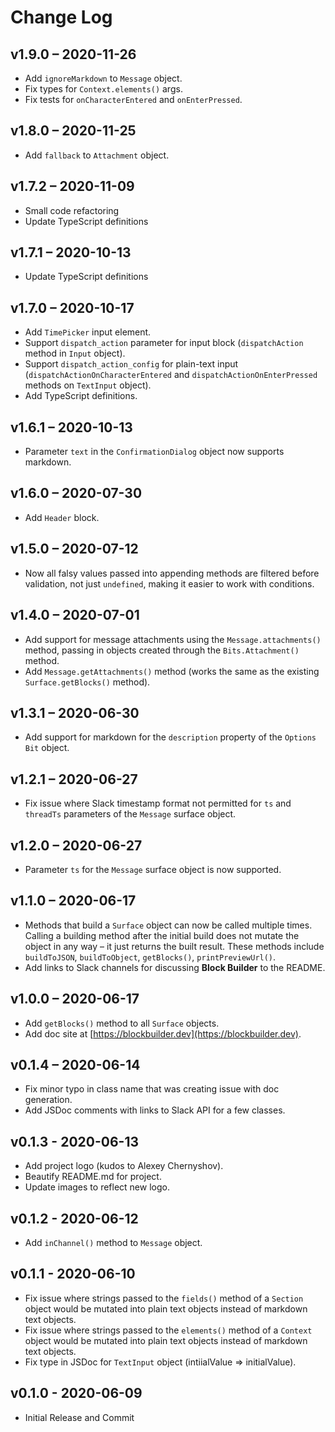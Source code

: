 # Change Log

## v1.9.0 – 2020-11-26

* Add `ignoreMarkdown` to `Message` object.
* Fix types for `Context.elements()` args.
* Fix tests for `onCharacterEntered` and `onEnterPressed`.


## v1.8.0 – 2020-11-25

* Add `fallback` to `Attachment` object.

## v1.7.2 – 2020-11-09

* Small code refactoring
* Update TypeScript definitions

## v1.7.1 – 2020-10-13

* Update TypeScript definitions

## v1.7.0 – 2020-10-17

* Add `TimePicker` input element.
* Support `dispatch_action` parameter for input block (`dispatchAction` method in `Input` object).
* Support `dispatch_action_config` for plain-text input (`dispatchActionOnCharacterEntered` and `dispatchActionOnEnterPressed` methods on `TextInput` object).
* Add TypeScript definitions.

## v1.6.1 – 2020-10-13

* Parameter `text` in the `ConfirmationDialog` object now supports markdown.

## v1.6.0 – 2020-07-30

* Add `Header` block.

## v1.5.0 – 2020-07-12

* Now all falsy values passed into appending methods are filtered before validation, not just `undefined`, making it easier to work with conditions.

## v1.4.0 – 2020-07-01

* Add support for message attachments using the `Message.attachments()` method, passing in objects created through the `Bits.Attachment()` method.
* Add `Message.getAttachments()` method (works the same as the existing `Surface.getBlocks()` method).

## v1.3.1 – 2020-06-30

* Add support for markdown for the `description` property of the `Options` `Bit` object.

## v1.2.1 – 2020-06-27

* Fix issue where Slack timestamp format not permitted for `ts` and `threadTs` parameters of the `Message` surface object.

## v1.2.0 – 2020-06-27

* Parameter `ts` for the `Message` surface object is now supported.

## v1.1.0 – 2020-06-17

* Methods that build a `Surface` object can now be called multiple times. Calling a building method after the initial build does not mutate the object in any way – it just returns the built result. These methods include `buildToJSON`, `buildToObject`, `getBlocks()`, `printPreviewUrl()`.
* Add links to Slack channels for discussing **Block Builder** to the README.        

## v1.0.0 – 2020-06-17

* Add `getBlocks()` method to all `Surface` objects.
* Add doc site at [https://blockbuilder.dev](https://blockbuilder.dev).

## v0.1.4 – 2020-06-14

* Fix minor typo in class name that was creating issue with doc generation.
* Add JSDoc comments with links to Slack API for a few classes.

## v0.1.3 - 2020-06-13

* Add project logo (kudos to Alexey Chernyshov).
* Beautify README.md for project.
* Update images to reflect new logo.

## v0.1.2 - 2020-06-12

* Add `inChannel()` method to `Message` object.

## v0.1.1 - 2020-06-10

* Fix issue where strings passed to the `fields()` method of a `Section` object would be mutated into plain text objects instead of markdown text objects.
* Fix issue where strings passed to the `elements()` method of a `Context` object would be mutated into plain text objects instead of markdown text objects.
* Fix type in JSDoc for `TextInput` object (intiialValue => initialValue).

## v0.1.0 - 2020-06-09

* Initial Release and Commit
